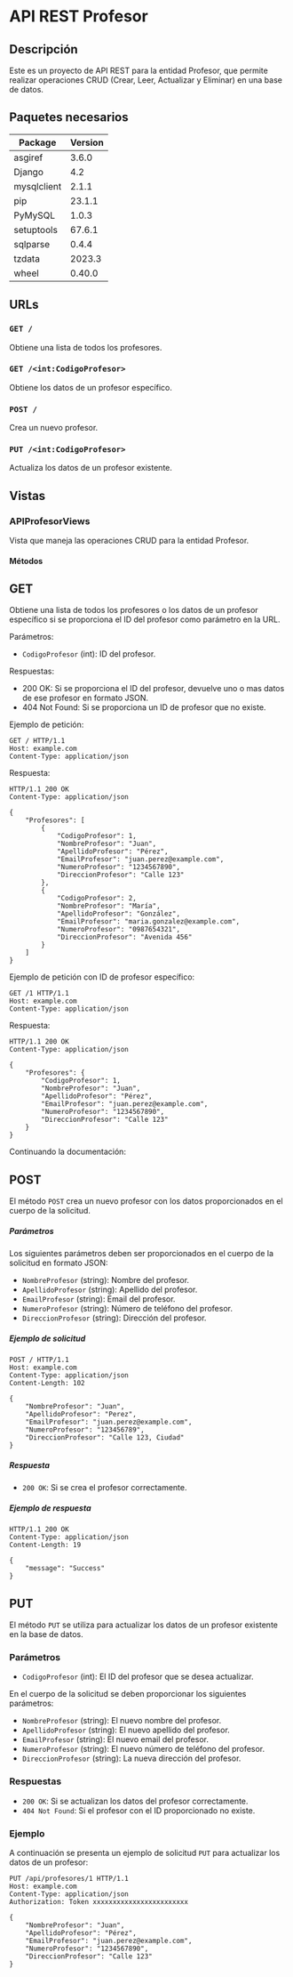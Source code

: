 
# API REST Profesor

## Descripción
Este es un proyecto de API REST para la entidad Profesor, que permite realizar operaciones CRUD (Crear, Leer, Actualizar y Eliminar) en una base de datos.

## Paquetes necesarios

| Package | Version |
|---------|---------|
| asgiref | 3.6.0   |
| Django  | 4.2     |
| mysqlclient | 2.1.1 |
| pip     | 23.1.1  |
| PyMySQL | 1.0.3   |
| setuptools | 67.6.1 |
| sqlparse | 0.4.4   |
| tzdata  | 2023.3  |
| wheel   | 0.40.0  |

## URLs

### `GET /`
Obtiene una lista de todos los profesores.

### `GET /<int:CodigoProfesor>`
Obtiene los datos de un profesor específico.

### `POST /`
Crea un nuevo profesor.

### `PUT /<int:CodigoProfesor>`
Actualiza los datos de un profesor existente.

## Vistas

### APIProfesorViews

Vista que maneja las operaciones CRUD para la entidad Profesor.

#### Métodos

## GET

Obtiene una lista de todos los profesores o los datos de un profesor específico si se proporciona el ID del profesor como parámetro en la URL.

Parámetros:
- `CodigoProfesor` (int): ID del profesor.

Respuestas:
- 200 OK: Si se proporciona el ID del profesor, devuelve uno o mas datos de ese profesor en formato JSON.
- 404 Not Found: Si se proporciona un ID de profesor que no existe.

Ejemplo de petición:

```
GET / HTTP/1.1
Host: example.com
Content-Type: application/json
```

Respuesta:

```
HTTP/1.1 200 OK
Content-Type: application/json

{
    "Profesores": [
        {
            "CodigoProfesor": 1,
            "NombreProfesor": "Juan",
            "ApellidoProfesor": "Pérez",
            "EmailProfesor": "juan.perez@example.com",
            "NumeroProfesor": "1234567890",
            "DireccionProfesor": "Calle 123"
        },
        {
            "CodigoProfesor": 2,
            "NombreProfesor": "María",
            "ApellidoProfesor": "González",
            "EmailProfesor": "maria.gonzalez@example.com",
            "NumeroProfesor": "0987654321",
            "DireccionProfesor": "Avenida 456"
        }
    ]
}
```

Ejemplo de petición con ID de profesor específico:

```
GET /1 HTTP/1.1
Host: example.com
Content-Type: application/json
```

Respuesta:

```
HTTP/1.1 200 OK
Content-Type: application/json

{
    "Profesores": {
        "CodigoProfesor": 1,
        "NombreProfesor": "Juan",
        "ApellidoProfesor": "Pérez",
        "EmailProfesor": "juan.perez@example.com",
        "NumeroProfesor": "1234567890",
        "DireccionProfesor": "Calle 123"
    }
}
```

Continuando la documentación:

## POST

El método `POST` crea un nuevo profesor con los datos proporcionados en el cuerpo de la solicitud. 

##### Parámetros

Los siguientes parámetros deben ser proporcionados en el cuerpo de la solicitud en formato JSON:

- `NombreProfesor` (string): Nombre del profesor.
- `ApellidoProfesor` (string): Apellido del profesor.
- `EmailProfesor` (string): Email del profesor.
- `NumeroProfesor` (string): Número de teléfono del profesor.
- `DireccionProfesor` (string): Dirección del profesor.

##### Ejemplo de solicitud

```
POST / HTTP/1.1
Host: example.com
Content-Type: application/json
Content-Length: 102

{
    "NombreProfesor": "Juan",
    "ApellidoProfesor": "Perez",
    "EmailProfesor": "juan.perez@example.com",
    "NumeroProfesor": "123456789",
    "DireccionProfesor": "Calle 123, Ciudad"
}
```

##### Respuesta

- `200 OK`: Si se crea el profesor correctamente.

##### Ejemplo de respuesta

```
HTTP/1.1 200 OK
Content-Type: application/json
Content-Length: 19

{
    "message": "Success"
}
```
## PUT
El método `PUT` se utiliza para actualizar los datos de un profesor existente en la base de datos.

### Parámetros

- `CodigoProfesor` (int): El ID del profesor que se desea actualizar.

En el cuerpo de la solicitud se deben proporcionar los siguientes parámetros:

- `NombreProfesor` (string): El nuevo nombre del profesor.
- `ApellidoProfesor` (string): El nuevo apellido del profesor.
- `EmailProfesor` (string): El nuevo email del profesor.
- `NumeroProfesor` (string): El nuevo número de teléfono del profesor.
- `DireccionProfesor` (string): La nueva dirección del profesor.

### Respuestas

- `200 OK`: Si se actualizan los datos del profesor correctamente.
- `404 Not Found`: Si el profesor con el ID proporcionado no existe.

### Ejemplo

A continuación se presenta un ejemplo de solicitud `PUT` para actualizar los datos de un profesor:

```
PUT /api/profesores/1 HTTP/1.1
Host: example.com
Content-Type: application/json
Authorization: Token xxxxxxxxxxxxxxxxxxxxxxxx

{
    "NombreProfesor": "Juan",
    "ApellidoProfesor": "Pérez",
    "EmailProfesor": "juan.perez@example.com",
    "NumeroProfesor": "1234567890",
    "DireccionProfesor": "Calle 123"
}
```
